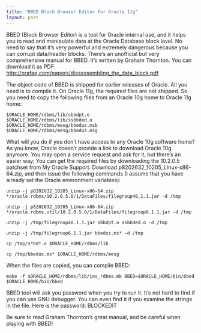 ```yaml
---
title: "BBED Block Browser Editor For Oracle 11g"
layout: post
---
```


BBED (Block Browser Editor) is a tool for Oracle internal use, and it helps you to read and manipulate data at the Oracle Database block level. No need to say that it’s very powerful and extremely dangerous because you can corrupt data/header blocks. There’s an unofficial but very comprehensive manual for BBED. It’s written by Graham Thornton. You can download it as PDF: http://orafaq.com/papers/dissassembling_the_data_block.pdf

The object code of BBED is shipped for earlier releases of Oracle. All you need is to compile it. On Oracle 11g, the required files are not shipped. So you need to copy the following files from an Oracle 10g home to Oracle 11g home:
````
$ORACLE_HOME/rdbms/lib/sbbdpt.o
$ORACLE_HOME/rdbms/lib/ssbbded.o
$ORACLE_HOME/rdbms/mesg/bbedus.msb
$ORACLE_HOME/rdbms/mesg/bbedus.msg
````

<!--more-->

What will you do if you don’t have access to any Oracle 10g software home? As you know, Oracle doesn’t provide a link to download Oracle 10g anymore. You may open a service request and ask for it, but there’s an easier way: You can get the required files by downloading the 10.2.0.5 patchset from My Oracle Support. Download p8202632_10205_Linux-x86-64.zip, and then issue the following commands (I assume that you have already set the Oracle environment variables):

````
unzip -j p8202632_10205_Linux-x86-64.zip */oracle.rdbms/10.2.0.5.0/1/DataFiles/filegroup48.1.1.jar -d /tmp

unzip -j p8202632_10205_Linux-x86-64.zip */oracle.rdbms.util/10.2.0.5.0/1/DataFiles/filegroup6.1.1.jar -d /tmp

unzip -j /tmp/filegroup48.1.1.jar sbbdpt.o ssbbded.o -d /tmp

unzip -j /tmp/filegroup6.1.1.jar bbedus.ms* -d /tmp

cp /tmp/s*bd*.o $ORACLE_HOME/rdbms/lib

cp /tmp/bbedus.ms* $ORACLE_HOME/rdbms/mesg
````

When the files are copied, you can compile BBED:

````
make -f $ORACLE_HOME/rdbms/lib/ins_rdbms.mk BBED=$ORACLE_HOME/bin/bbed $ORACLE_HOME/bin/bbed
````

BBED tool will ask you password when you try to run it. It’s not hard to find if you can use GNU debugger. You can even find it if you examine the strings in the file. Here is the password: BLOCKEDIT

Be sure to read Graham Thornton’s great manual, and be careful when playing with BBED!
